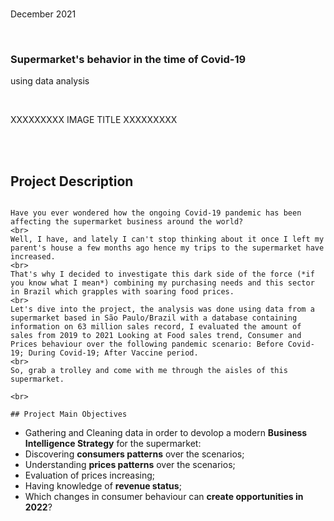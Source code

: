 
<br>

December 2021

<br>

### Supermarket's behavior in the time of Covid-19
using data analysis

<br>

XXXXXXXXX IMAGE TITLE XXXXXXXXX

<br>

<br>

## Project Description

```

Have you ever wondered how the ongoing Covid-19 pandemic has been affecting the supermarket business around the world?
<br>
Well, I have, and lately I can't stop thinking about it once I left my parent's house a few months ago hence my trips to the supermarket have increased.
<br>
That's why I decided to investigate this dark side of the force (*if you know what I mean*) combining my purchasing needs and this sector in Brazil which grapples with soaring food prices.
<br>
Let's dive into the project, the analysis was done using data from a supermarket based in São Paulo/Brazil with a database containing information on 63 million sales record, I evaluated the amount of sales from 2019 to 2021 Looking at Food sales trend, Consumer and Prices behaviour over the following pandemic scenario: Before Covid-19; During Covid-19; After Vaccine period.
<br>
So, grab a trolley and come with me through the aisles of this supermarket.

<br>

## Project Main Objectives

```

- Gathering and Cleaning data in order to devolop a modern **Business Intelligence Strategy** for the supermarket:
- Discovering **consumers patterns** over the scenarios;
- Understanding **prices patterns** over the scenarios;
- Evaluation of prices increasing;
- Having knowledge of **revenue status**;
- Which changes in consumer behaviour can **create opportunities in 2022**?

<br>


